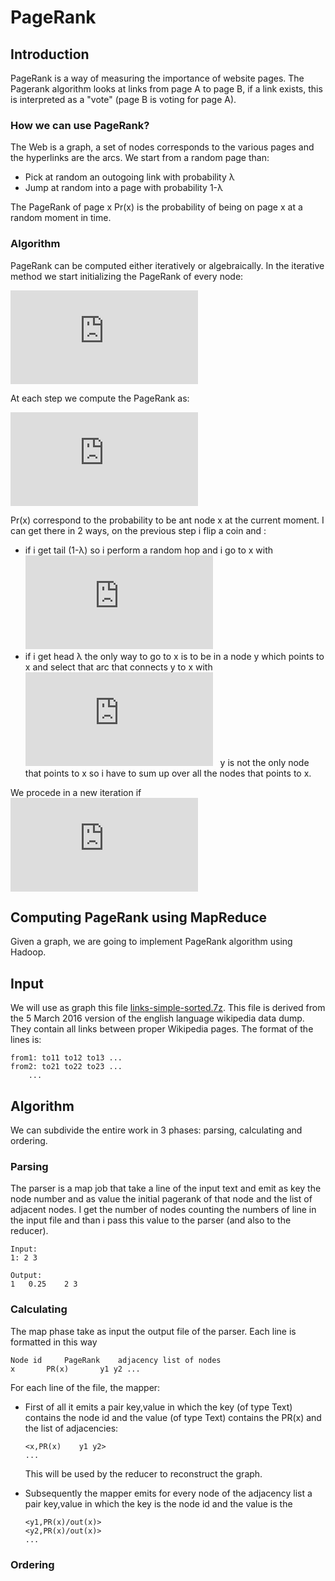 # PageRank

## Introduction
PageRank is a way of measuring the importance of website pages. The Pagerank algorithm looks at links from page A to page B, if a link exists, this is interpreted as a "vote" (page B is voting for page A). 

### How we can use PageRank?
The Web is a graph, a set of nodes corresponds to the various pages and the hyperlinks are the arcs.
We start from a random page than:
* Pick at random an outogoing link with probability λ
* Jump at random into a page with probability 1-λ

The PageRank of page x Pr(x) is the probability of being on page x at a random moment in time.

### Algorithm
PageRank can be computed either iteratively or algebraically. In the iterative method we start initializing the PageRank of every node:

![](http://latex.codecogs.com/gif.latex?PR%28x%29%3D%5Cfrac%7B1%7D%7BN%7D%5Cquad%20%5Cforall%20x%20%5Cquad%20N%3Anumber%5C%2Cof%5C%2Cnodes%5C%2Cin%5C%2Cthe%5C%2Cgraph)

At each step we compute the PageRank as:

![](http://latex.codecogs.com/gif.latex?PR%28x%29%3D%5Cfrac%7B1-%5Clambda%7D%7BN%7D&plus;%5Clambda%20%5Csum_%7By%20%5Crightarrow%20x%7D%5Cfrac%7BPr%28y%29%7D%7Bout%28y%29%7D%5Cquad%5Cforall%20x)

Pr(x) correspond to the probability to be ant node x at the current moment. I can get there in 2 ways, on the previous step i flip a coin and :

* if i get tail (1-λ) so i perform a random hop and i go to x with  ![](http://latex.codecogs.com/gif.latex?Pr%3D%5Cfrac%7B1%7D%7BN%7D)
* if i get head λ the only way to go to x is to be in a node y which points to x and select that arc that connects y to x with ![](http://latex.codecogs.com/gif.latex?Pr%3D%5Cfrac%7B1%7D%7Bnumber%5C%2Cof%5C%2Coutgoing%5C%2Clinks%7D%5Cquad)
&nbsp; y is not the only node that points to x so i have to sum up over all the nodes that points to x.

We procede in a new iteration if &nbsp; ![](http://latex.codecogs.com/gif.latex?%5Cleft%20%7CPR%28t&plus;1%29-PR%28t%29%20%5Cright%20%7C%3C%20%5Cepsilon)

## Computing PageRank using MapReduce
Given a graph, we are going to implement PageRank algorithm using Hadoop.

## Input
We will use as graph this file [links-simple-sorted.7z](http://haselgrove.id.au/wikipedia/20160305/links-simple-sorted.7z). This file is derived from the 5 March 2016 version of the english language wikipedia data dump. They contain all links between proper Wikipedia pages. The format of the lines is:
```
from1: to11 to12 to13 ...
from2: to21 to22 to23 ...
    ...
```
##  Algorithm
We can subdivide the entire work in 3 phases: parsing, calculating and ordering.

### Parsing
The parser is a map job that take a line of the input text and emit as key the node number and as value the initial pagerank of that node and the list of adjacent nodes.
I get the number of nodes counting the numbers of line in the input file and than i pass this value to the parser (and also to the reducer).
```
Input:
1: 2 3

Output:
1	0.25	2 3
``` 
### Calculating
The map phase take as input the output file of the parser. 
Each line is formatted in this way

```
Node id 	PageRank 	adjacency list of nodes 
x 		PR(x) 		y1 y2 ...
```
For each line of the file, the mapper:

* First of all it emits a pair key,value in which the key (of type Text) contains the node id and the value (of type Text) contains the PR(x) and the list of adjacencies:
	```
	<x,PR(x)	y1 y2>	
	...
	```
	This will be used by the reducer to reconstruct the graph.

* Subsequently the mapper emits for every node of the adjacency list a pair key,value in which the key is the node id and the value is the 

	```
	<y1,PR(x)/out(x)>	
	<y2,PR(x)/out(x)> 
	...
	```

### Ordering
